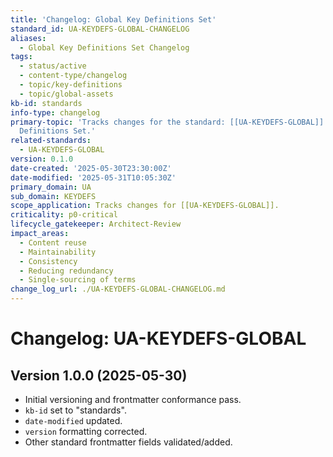 ```yaml
---
title: 'Changelog: Global Key Definitions Set'
standard_id: UA-KEYDEFS-GLOBAL-CHANGELOG
aliases:
  - Global Key Definitions Set Changelog
tags:
  - status/active
  - content-type/changelog
  - topic/key-definitions
  - topic/global-assets
kb-id: standards
info-type: changelog
primary-topic: 'Tracks changes for the standard: [[UA-KEYDEFS-GLOBAL]] - Global Key
  Definitions Set.'
related-standards:
  - UA-KEYDEFS-GLOBAL
version: 0.1.0
date-created: '2025-05-30T23:30:00Z'
date-modified: '2025-05-31T10:05:30Z'
primary_domain: UA
sub_domain: KEYDEFS
scope_application: Tracks changes for [[UA-KEYDEFS-GLOBAL]].
criticality: p0-critical
lifecycle_gatekeeper: Architect-Review
impact_areas:
  - Content reuse
  - Maintainability
  - Consistency
  - Reducing redundancy
  - Single-sourcing of terms
change_log_url: ./UA-KEYDEFS-GLOBAL-CHANGELOG.md
---
```


# Changelog: UA-KEYDEFS-GLOBAL

## Version 1.0.0 (2025-05-30)
- Initial versioning and frontmatter conformance pass.
- `kb-id` set to "standards".
- `date-modified` updated.
- `version` formatting corrected.
- Other standard frontmatter fields validated/added.
